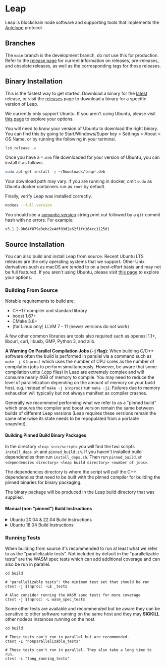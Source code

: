 # Leap

Leap is blockchain node software and supporting tools that implements the [Antelope](https://github.com/AntelopeIO) protocol.

## Branches
The `main` branch is the development branch, do not use this for production. Refer to the [release page](https://github.com/AntelopeIO/leap/releases) for current information on releases, pre-releases, and obsolete releases, as well as the corresponding tags for those releases.

## Binary Installation
This is the fastest way to get started. Download a binary for the [latest](https://github.com/AntelopeIO/leap/releases/latest) release, or visit the [releases](https://github.com/AntelopeIO/leap/releases) page to download a binary for a specific version of Leap.

We currently only support Ubuntu. If you aren't using Ubuntu, please visit [this page](./docs/00_install/01_build-from-source/00_build-unsupported-os.md) to explore your options.

You will need to know your version of Ubuntu to download the right binary. You can find this by going to Start/Windows/Super key > Settings > About > OS Name, or by running the following in your terminal.
```bash
lsb_release -a
```
Once you have a `*.deb` file downloaded for your version of Ubuntu, you can install it as follows.
```bash
sudo apt-get install -y ~/Downloads/leap*.deb
```
Your download path may vary. If you are running in docker, omit `sudo` as Ubuntu docker containers run as `root` by default.

Finally, verify Leap was installed correctly.
```bash
nodeos --full-version
```
You should see a [semantic version](https://semver.org) string print out followed by a `git` commit hash with no errors. For example:
```
v3.1.2-0b64f879e3ebe2e4df09d2e62f1fc164cc1125d1
```

## Source Installation
You can also build and install Leap from source. Recent Ubuntu LTS releases are the only operating systems that we support. Other Unix derivatives such as macOS are tended to on a best-effort basis and may not be full featured. If you aren't using Ubuntu, please visit [this page](./docs/00_install/01_build-from-source/00_build-unsupported-os.md) to explore your options.

### Building From Source
Notable requirements to build are:
* C++17 compiler and standard library
* boost 1.67+
* CMake 3.8+
* (for Linux only) LLVM 7 - 11 (newer versions do not work)

A few other common libraries are tools also required such as openssl 1.1+, libcurl, curl, libusb, GMP, Python 3, and zlib.

**A Warning On Parallel Compilation Jobs (`-j` flag)**: When building C/C++ software often the build is performed in parallel via a command such as `make -j $(nproc)` which uses the number of CPU cores as the number of compilation jobs to perform simultaneously. However, be aware that some compilation units (.cpp files) in Leap are extremely complex and will consume nearly 4GB of memory to compile. You may need to reduce the level of parallelization depending on the amount of memory on your build host. e.g. instead of `make -j $(nproc)` run `make -j2`. Failures due to memory exhaustion will typically but not always manifest as compiler crashes.

Generally we recommend performing what we refer to as a "pinned build" which ensures the compiler and boost version remain the same between builds of different Leap versions (Leap requires these versions remain the same otherwise its state needs to be repopulated from a portable snapshot).

#### Building Pinned Build Binary Packages
In the directory `<leap src>/scripts` you will find the two scripts `install_deps.sh` and `pinned_build.sh`. If you haven't installed build dependencies then run `install_deps.sh`. Then run `pinned_build.sh <dependencies directory> <leap build directory> <number of jobs>`.

The dependencies directory is where the script will pull the C++ dependencies that need to be built with the pinned compiler for building the pinned binaries for binary packaging.

The binary package will be produced in the Leap build directory that was supplied.

#### Manual (non "pinned") Build Instructions

<details>
  <summary>Ubuntu 20.04 & 22.04 Build Instructions</summary>

Install required dependencies: 
```
apt-get update && apt-get install   \
        build-essential             \
        cmake                       \
        curl                        \
        git                         \
        libboost-all-dev            \
        libcurl4-openssl-dev        \
        libgmp-dev                  \
        libssl-dev                  \
        libusb-1.0-0-dev            \
        llvm-11-dev                 \
        pkg-config
```
and perform the build:
```
git submodule update --init --recursive
mkdir build
cd build
cmake -DCMAKE_BUILD_TYPE=Release -DCMAKE_PREFIX_PATH=/usr/lib/llvm-11 ..
make -j $(nproc) package
```
</details>

<details>
  <summary>Ubuntu 18.04 Build Instructions</summary>

Install required dependencies. You will need to build Boost from source on this distribution. 
```
apt-get update && apt-get install   \
        build-essential             \
        cmake                       \
        curl                        \
        g++-8                       \
        git                         \
        libcurl4-openssl-dev        \
        libgmp-dev                  \
        libssl-dev                  \
        libusb-1.0-0-dev            \
        llvm-7-dev                  \
        pkg-config                  \
        python3                     \
        zlib1g-dev
        
curl -L https://boostorg.jfrog.io/artifactory/main/release/1.79.0/source/boost_1_79_0.tar.bz2 | tar jx && \
   cd boost_1_79_0 &&                                                                                     \
   ./bootstrap.sh --prefix=$HOME/boost1.79 &&                                                             \
   ./b2 --with-iostreams --with-date_time --with-filesystem --with-system                                 \
        --with-program_options --with-chrono --with-test -j$(nproc) install &&                            \
   cd ..
```
and perform the build:
```
git submodule update --init --recursive
mkdir build
cd build
cmake -DCMAKE_C_COMPILER=gcc-8 -DCMAKE_CXX_COMPILER=g++-8 \
      -DCMAKE_PREFIX_PATH="$HOME/boost1.79;/usr/lib/llvm-7/"  -DCMAKE_BUILD_TYPE=Release .. \
make -j $(nproc) package
```
After building you may remove the `$HOME/boost1.79` directory, or you may keep it around until next time building the software.
</details>

### Running Tests

When building from source it's recommended to run at least what we refer to as the "parallelizable tests". Not included by default in the "parallelizable tests" are the WASM spec tests which can add additional coverage and can also be run in parallel.

```
cd build

# "parallelizable tests": the minimum test set that should be run
ctest -j $(nproc) -LE _tests

# Also consider running the WASM spec tests for more coverage
ctest -j $(nproc) -L wasm_spec_tests
```

Some other tests are available and recommended but be aware they can be sensitive to other software running on the same host and they may **SIGKILL** other nodeos instances running on the host.
```
cd build

# These tests can't run in parallel but are recommended.
ctest -L "nonparallelizable_tests"

# These tests can't run in parallel. They also take a long time to run.
ctest -L "long_running_tests"
```
